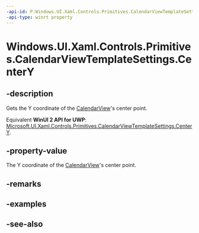 ```yaml
---
-api-id: P:Windows.UI.Xaml.Controls.Primitives.CalendarViewTemplateSettings.CenterY
-api-type: winrt property
---
```


<!-- Property syntax
public double CenterY { get; }
-->

# Windows.UI.Xaml.Controls.Primitives.CalendarViewTemplateSettings.CenterY

## -description
Gets the Y coordinate of the [CalendarView](../windows.ui.xaml.controls/calendarview.md)'s center point.

Equivalent **WinUI 2 API for UWP**: [Microsoft.UI.Xaml.Controls.Primitives.CalendarViewTemplateSettings.CenterY](/windows/winui/api/microsoft.ui.xaml.controls.primitives.calendarviewtemplatesettings.centery).

## -property-value
The Y coordinate of the [CalendarView](../windows.ui.xaml.controls/calendarview.md)'s center point.

## -remarks

## -examples

## -see-also
